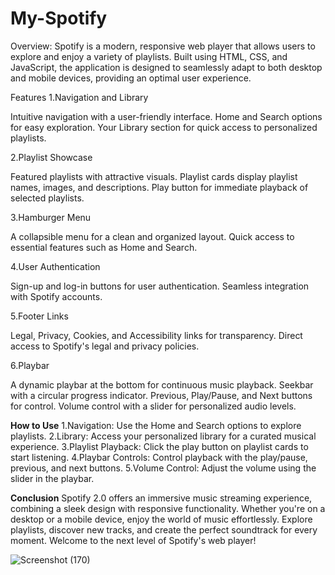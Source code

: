 # My-Spotify
Overview:
Spotify is a modern, responsive web player that allows users to explore and enjoy a variety of playlists. Built using HTML, CSS, and JavaScript, the application is designed to seamlessly adapt to both desktop and mobile devices, providing an optimal user experience.

Features
1.Navigation and Library

Intuitive navigation with a user-friendly interface.
Home and Search options for easy exploration.
Your Library section for quick access to personalized playlists.


2.Playlist Showcase

Featured playlists with attractive visuals.
Playlist cards display playlist names, images, and descriptions.
Play button for immediate playback of selected playlists.


3.Hamburger Menu

A collapsible menu for a clean and organized layout.
Quick access to essential features such as Home and Search.


4.User Authentication

Sign-up and log-in buttons for user authentication.
Seamless integration with Spotify accounts.


5.Footer Links

Legal, Privacy, Cookies, and Accessibility links for transparency.
Direct access to Spotify's legal and privacy policies.


6.Playbar

A dynamic playbar at the bottom for continuous music playback.
Seekbar with a circular progress indicator.
Previous, Play/Pause, and Next buttons for control.
Volume control with a slider for personalized audio levels.


**How to Use**
1.Navigation: Use the Home and Search options to explore playlists.
2.Library: Access your personalized library for a curated musical experience.
3.Playlist Playback: Click the play button on playlist cards to start listening.
4.Playbar Controls: Control playback with the play/pause, previous, and next buttons.
5.Volume Control: Adjust the volume using the slider in the playbar.


**Conclusion**
Spotify 2.0 offers an immersive music streaming experience, combining a sleek design with responsive functionality. Whether you're on a desktop or a mobile device, enjoy the world of music effortlessly. Explore playlists, discover new tracks, and create the perfect soundtrack for every moment. Welcome to the next level of Spotify's web player!

![Screenshot (170)](https://github.com/user-attachments/assets/7dbdd364-8851-41c2-9e28-71ac82d00dbc)
